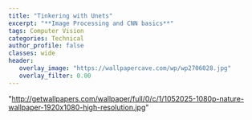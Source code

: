 ```yaml
---
title: "Tinkering with Unets"
excerpt: "**Image Processing and CNN basics**"
tags: Computer Vision
categories: Technical
author_profile: false
classes: wide
header: 
   overlay_image: "https://wallpapercave.com/wp/wp2706028.jpg"
   overlay_filter: 0.00
---
```


"http://getwallpapers.com/wallpaper/full/0/c/1/1052025-1080p-nature-wallpaper-1920x1080-high-resolution.jpg"
